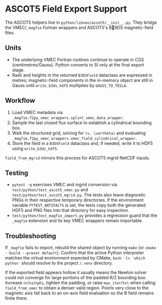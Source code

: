 # ASCOT5 Field Export Support

The ASCOT5 helpers live in `python/libneo/ascot5/__init__.py`.  They bridge the
VMEC/`_magfie` Fortran wrappers and ASCOT5's B9DS magnetic-field files.

## Units

- The underlying VMEC Fortran routines continue to operate in CGS
  (centimetres/Gauss).  Python converts to SI only at the final export stage.
- Radii and heights in the returned `B3DSField` dataclass are expressed in
  metres; magnetic-field components in the in-memory object are still in Gauss
  until `write_b3ds_hdf5` multiplies by `GAUSS_TO_TESLA`.

## Workflow

1. Load VMEC metadata via `_magfie.f2py_vmec_wrappers.splint_vmec_data_wrapper`.
2. Sample the last closed flux surface to establish a cylindrical bounding box.
3. Walk the structured grid, solving for `(s, \vartheta)` and evaluating
   `_magfie.f2py_vmec_wrappers.vmec_field_cylindrical_wrapper`.
4. Store the field in a `B3DSField` dataclass and, if needed, write it to HDF5
   using `write_b3ds_hdf5`.

`field_from_mgrid` mirrors this process for ASCOT5 mgrid NetCDF inputs.

## Testing

- `pytest -q` exercises VMEC and mgrid conversion via
  `test/python/test_ascot5_vmec.py` and `test/python/test_ascot5_mgrid.py`.  The
  tests also leave diagnostic PNGs in their respective temporary directories. If
  the environment variable `PYTEST_ARTIFACTS` is set, the tests copy both the
  generated HDF5 and PNG files into that directory for easy inspection.
- `test/python/test_magfie_import.py` provides a regression guard that the
  `_magfie` extension and its key VMEC wrappers remain importable.

## Troubleshooting

If `_magfie` fails to import, rebuild the shared object by running `make` (or
  `cmake --build --preset default`).  Confirm that the active Python interpreter
  matches the virtual environment expected by CMake; `bash -lc 'which python'`
  should resolve to the project `/.venv` directory.

If the exported field appears hollow it usually means the Newton solver could
not converge for large portions of the padded R/Z bounding box.  Increase
`nr`/`nz`/`nphi`, tighten the padding, or raise `max_iter`/`tol` when calling
`field_from_vmec` to obtain a denser valid region.  Points very close to the
magnetic axis fall back to an on-axis field evaluation so the B field remains
finite there.
